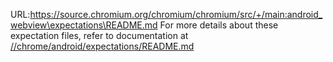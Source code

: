 URL:https://source.chromium.org/chromium/chromium/src/+/main:android_webview\expectations\README.md
For more details about these expectation files, refer to documentation at
[//chrome/android/expectations/README.md](/chrome/android/expectations/README.md)
